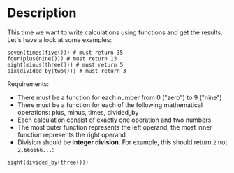 # Description
This time we want to write calculations using functions and get the results. Let's have a look at some examples:

```
seven(times(five())) # must return 35
four(plus(nine())) # must return 13
eight(minus(three())) # must return 5
six(divided_by(two())) # must return 3
```

Requirements:

* There must be a function for each number from 0 ("zero") to 9 ("nine")
* There must be a function for each of the following mathematical operations: plus, minus, times, divided_by
* Each calculation consist of exactly one operation and two numbers
* The most outer function represents the left operand, the most inner function represents the right operand
* Division should be **integer division**. For example, this should return ```2``` not ```2.666666...```:

```
eight(divided_by(three()))
```